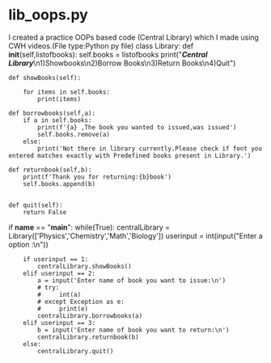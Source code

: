 # lib_oops.py
I created a practice OOPs based code (Central Library) which I made using CWH videos.(File type:Python py file)
class Library:
    def __init__(self,listofbooks):
        self.books = listofbooks
        print("***Central Library***\n1)Showbooks\n2)Borrow Books\n3)Return Books\n4)Quit")

    def showBooks(self):
        
        for items in self.books:
            print(items)
    
    def borrowbooks(self,a):
        if a in self.books:
            print(f'{a} ,The book you wanted to issued,was issued')
            self.books.remove(a)
        else:
            print('Not there in library currently.Please check if font you entered matches exactly with Predefined books present in Library.')

    def returnbook(self,b):
        print(f'Thank you for returning:{b}book')
        self.books.append(b)
    

    def quit(self):
        return False


if __name__ == "__main__":
    while(True):
        centralLibrary = Library(['Physics','Chemistry','Math','Biology'])
        userinput = int(input("Enter a option :\n"))

        if userinput == 1:
            centralLibrary.showBooks()
        elif userinput == 2:
            a = input('Enter name of book you want to issue:\n')
            # try:
            #     int(a)
            # except Exception as e:
            #     print(e)
            centralLibrary.borrowbooks(a)
        elif userinput == 3:
            b = input('Enter name of book you want to return:\n')
            centralLibrary.returnbook(b)
        else:
            centralLibrary.quit()
